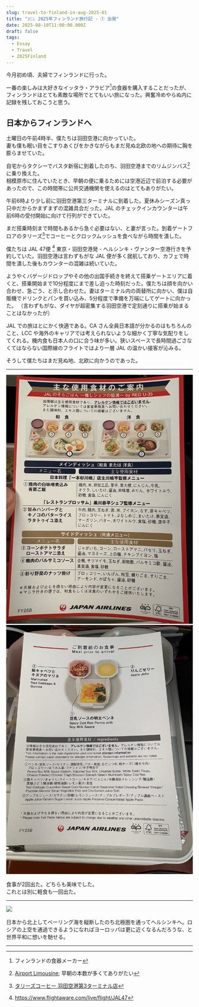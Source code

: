 ```yaml
---
slug: travel-to-finland-in-aug-2025-01
title: "🇫🇮 2025年フィンランド旅行記 - ① 出発"
date: 2025-08-10T11:00:00.000Z 
draft: false
tags:
  - Essay
  - Travel
  - 2025Finland
---
```


今月初め頃、夫婦でフィンランドに行った。

一番の楽しみは大好きなイッタラ・アラビア[^ittala-arabia]の食器を購入することだったが、フィンランドはとても素敵な場所でとてもいい旅になった。興奮冷めやらぬ内に記録を残しておこうと思う。

## 日本からフィンランドへ

土曜日の午前4時半、僕たちは羽田空港に向かっていた。  
妻も僕も眠い目をこすりあくびをかきながらもまだ見ぬ北欧の地への期待に胸を膨らませていた。

自宅からタクシーでバスタ新宿に到着したのち、羽田空港までのリムジンバス[^bus]に乗り換えた。  
相模原市に住んでいたとき、早朝の便に乗るためには空港近辺で前泊する必要があったので、この時間帯に公共交通機関を使えるのはとてもありがたい。

午前6時より少し前に羽田空港第三ターミナルに到着した。夏休みシーズン真っ只中だからかまずまずの混雑具合だった。JAL のチェックインカウンターは午前6時の受付開始に向けて行列ができていた。

まだ搭乗時刻まで時間もあるから急ぐ必要はない、と妻が言った。到着ゲートフロアのタリーズ[^tullys]でコーヒーとクロックムッシュを食べながら時間を潰した。


僕たちは JAL 47便 [^jal47] 東京・羽田空港発 - ヘルシンキ・ヴァンター空港行きを予約していた。羽田空港は言わずもがな JAL 便が多く就航しており、カフェで時間を潰した後もカウンターの混雑は続いていた。

ようやくバゲージドロップやその他の出国手続きを終えて搭乗ゲートエリアに着くと、搭乗開始まで10分程度にまで差し迫った時刻だった。僕たちは顔を向かい合わせ、急ごう、と示し合わせた。妻はターミナル内の両替所に向かい、僕は自販機でドリンクとパンを買い込み、5分程度で準備を万端にしてゲートに向かった。
（言わずもがな、ダイヤが超密集する羽田空港で定刻通りに搭乗が始まることはなかったが）


JAL での旅はとにかく快適である。CA さん全員日本語が分かるのはもちろんのこと、LCC や海外のキャリアでは考えられないような細かく丁寧な気配りをしてくれる。機内食も日本人の口に合う味が多い。狭いスペースで長時間過ごさなくてはならない国際線のフライトではより一層 JAL の温かい接客が沁みる。

そうして僕たちはまだ見ぬ地、北欧に向かうのであった。

---

![](/travel-to-finland-in-aug-2025/flight-menu-01.jpg) 
![](/travel-to-finland-in-aug-2025/flight-menu-02.jpg)

食事が2回出た。どちらも美味でした。  
これとは別に軽食も一回出た。

---

![](/travel-to-finland-in-aug-2025/flight-route-01.jpg)

日本から北上してベーリング海を縦断したのち北極圏を通ってヘルシンキへ。ロシアの上空を通過できるようになればヨーロッパは更に近くなるんだろうな、と世界平和に想いを馳せる。

---


[^ittala-arabia]: フィンランドの食器メーカー
[^bus]: [Airport Limousine](https://www.limousinebus.co.jp/); 早朝の本数が多くてありがたい
[^tullys]: [タリーズコーヒー 羽田空港第3ターミナル店](https://shop.tullys.co.jp/detail/1000968)
[^jal47]: https://www.flightaware.com/live/flight/JAL47
